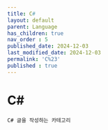 ```yaml
---
title: C#
layout: default
parent: Language
has_children: true
nav_order : 5
published_date: 2024-12-03
last_modified_date: 2024-12-03
permalink: 'C%23'
published : true
---
```


# C#

`C# 글을 작성하는 카테고리`

